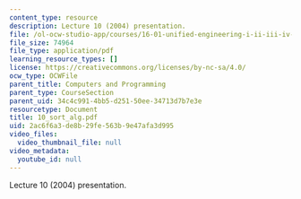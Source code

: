 ```yaml
---
content_type: resource
description: Lecture 10 (2004) presentation.
file: /ol-ocw-studio-app/courses/16-01-unified-engineering-i-ii-iii-iv-fall-2005-spring-2006/2ac6f6a3de8b29fe563b9e47afa3d995_10_sort_alg.pdf
file_size: 74964
file_type: application/pdf
learning_resource_types: []
license: https://creativecommons.org/licenses/by-nc-sa/4.0/
ocw_type: OCWFile
parent_title: Computers and Programming
parent_type: CourseSection
parent_uid: 34c4c991-4bb5-d251-50ee-34713d7b7e3e
resourcetype: Document
title: 10_sort_alg.pdf
uid: 2ac6f6a3-de8b-29fe-563b-9e47afa3d995
video_files:
  video_thumbnail_file: null
video_metadata:
  youtube_id: null
---
```

Lecture 10 (2004) presentation.